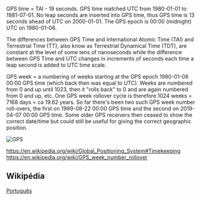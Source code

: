 GPS time = TAI - 19 seconds.  GPS time matched UTC from 1980-01-01 to 1981-07-01.  No leap seconds are inserted into GPS time, thus GPS time is 13 seconds ahead of UTC on 2000-01-01.  The GPS epoch is 00:00 (midnight) UTC on 1980-01-06.

The differences between GPS Time and International Atomic Time (TAI) and Terrestrial Time (TT), also know as Terrestrial Dynamical Time (TDT), are constant at the level of some tens of nanoseconds while the difference between GPS Time and UTC changes in increments of seconds each time a leap second is added to UTC time scale.

GPS week = a numbering of weeks starting at the GPS epoch 1980-01-06 00:00 GPS time (which back then was equal to UTC).  Weeks are numbered from 0 and up until 1023, then it "rolls back" to 0 and are again numbered from 0 and up, etc.  One GPS week rollover cycle is therefore 1024 weeks = 7168 days = ca 19.62 years.  So far there's been two such GPS week number roll-overs, the first on 1999-08-22 00:00 GPS time and the second on 2019-04-07 00:00 GPS time. Some older GPS receivers then ceased to show the correct date/time but could still be useful for giving the correct geographic position.

![GPS](https://upload.wikimedia.org/wikipedia/commons/2/27/GPS24goldenSML.gif)

https://en.wikipedia.org/wiki/Global_Positioning_System#Timekeeping
https://en.wikipedia.org/wiki/GPS_week_number_rollover

## Wikipédia
[Português](https://pt.wikipedia.org/wiki/Sistema_de_posicionamento_global)